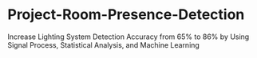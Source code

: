 # Project-Room-Presence-Detection

Increase Lighting System Detection Accuracy from 65% to 86% by Using Signal Process, Statistical Analysis, and Machine Learning
